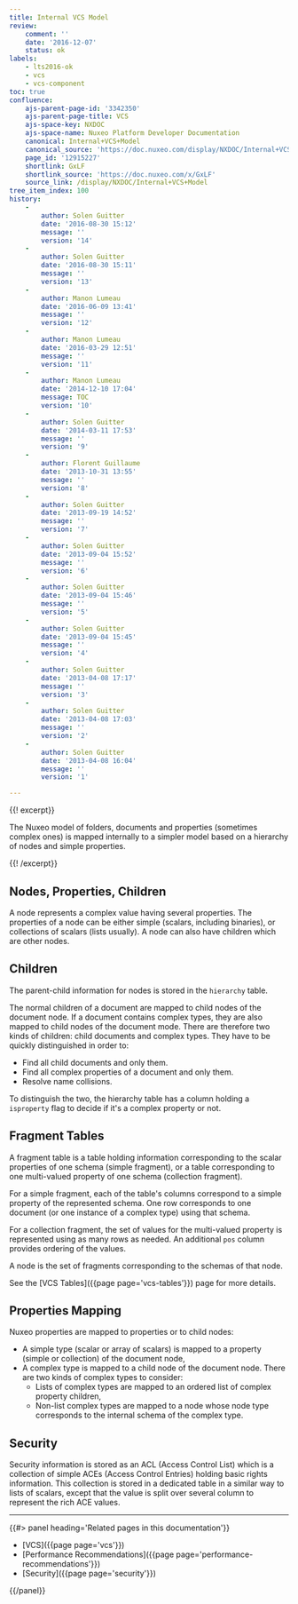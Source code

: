 ```yaml
---
title: Internal VCS Model
review:
    comment: ''
    date: '2016-12-07'
    status: ok
labels:
    - lts2016-ok
    - vcs
    - vcs-component
toc: true
confluence:
    ajs-parent-page-id: '3342350'
    ajs-parent-page-title: VCS
    ajs-space-key: NXDOC
    ajs-space-name: Nuxeo Platform Developer Documentation
    canonical: Internal+VCS+Model
    canonical_source: 'https://doc.nuxeo.com/display/NXDOC/Internal+VCS+Model'
    page_id: '12915227'
    shortlink: GxLF
    shortlink_source: 'https://doc.nuxeo.com/x/GxLF'
    source_link: /display/NXDOC/Internal+VCS+Model
tree_item_index: 100
history:
    -
        author: Solen Guitter
        date: '2016-08-30 15:12'
        message: ''
        version: '14'
    -
        author: Solen Guitter
        date: '2016-08-30 15:11'
        message: ''
        version: '13'
    -
        author: Manon Lumeau
        date: '2016-06-09 13:41'
        message: ''
        version: '12'
    -
        author: Manon Lumeau
        date: '2016-03-29 12:51'
        message: ''
        version: '11'
    -
        author: Manon Lumeau
        date: '2014-12-10 17:04'
        message: TOC
        version: '10'
    -
        author: Solen Guitter
        date: '2014-03-11 17:53'
        message: ''
        version: '9'
    -
        author: Florent Guillaume
        date: '2013-10-31 13:55'
        message: ''
        version: '8'
    -
        author: Solen Guitter
        date: '2013-09-19 14:52'
        message: ''
        version: '7'
    -
        author: Solen Guitter
        date: '2013-09-04 15:52'
        message: ''
        version: '6'
    -
        author: Solen Guitter
        date: '2013-09-04 15:46'
        message: ''
        version: '5'
    -
        author: Solen Guitter
        date: '2013-09-04 15:45'
        message: ''
        version: '4'
    -
        author: Solen Guitter
        date: '2013-04-08 17:17'
        message: ''
        version: '3'
    -
        author: Solen Guitter
        date: '2013-04-08 17:03'
        message: ''
        version: '2'
    -
        author: Solen Guitter
        date: '2013-04-08 16:04'
        message: ''
        version: '1'

---
```

{{! excerpt}}

The Nuxeo model of folders, documents and properties (sometimes complex ones) is mapped internally to a simpler model based on a hierarchy of nodes and simple properties.

{{! /excerpt}}

## Nodes, Properties, Children

A node represents a complex value having several properties. The properties of a node can be either simple (scalars, including binaries), or collections of scalars (lists usually). A node can also have children which are other nodes.

## Children

The parent-child information for nodes is stored in the `hierarchy` table.

The normal children of a document are mapped to child nodes of the document node. If a document contains complex types, they are also mapped to child nodes of the document mode. There are therefore two kinds of children: child documents and complex types. They have to be quickly distinguished in order to:

*   Find all child documents and only them.
*   Find all complex properties of a document and only them.
*   Resolve name collisions.

To distinguish the two, the hierarchy table has a column holding a `isproperty` flag to decide if it's a complex property or not.

## Fragment Tables

A fragment table is a table holding information corresponding to the scalar properties of one schema (simple fragment), or a table corresponding to one multi-valued property of one schema (collection fragment).

For a simple fragment, each of the table's columns correspond to a simple property of the represented schema. One row corresponds to one document (or one instance of a complex type) using that schema.

For a collection fragment, the set of values for the multi-valued property is represented using as many rows as needed. An additional `pos` column provides ordering of the values.

A node is the set of fragments corresponding to the schemas of that node.

See the [VCS Tables]({{page page='vcs-tables'}}) page for more details.

## Properties Mapping

Nuxeo properties are mapped to properties or to child nodes:

*   A simple type (scalar or array of scalars) is mapped to a property (simple or collection) of the document node,
*   A complex type is mapped to a child node of the document node. There are two kinds of complex types to consider:
    *   Lists of complex types are mapped to an ordered list of complex property children,
    *   Non-list complex types are mapped to a node whose node type corresponds to the internal schema of the complex type.

## Security

Security information is stored as an ACL (Access Control List) which is a collection of simple ACEs (Access Control Entries) holding basic rights information. This collection is stored in a dedicated table in a similar way to lists of scalars, except that the value is split over several column to represent the rich ACE values.

* * *

<div class="row" data-equalizer data-equalize-on="medium"><div class="column medium-6">{{#> panel heading='Related pages in this documentation'}}

- [VCS]({{page page='vcs'}})
- [Performance Recommendations]({{page page='performance-recommendations'}})
- [Security]({{page page='security'}})

{{/panel}}</div><div class="column medium-6">

</div></div>
